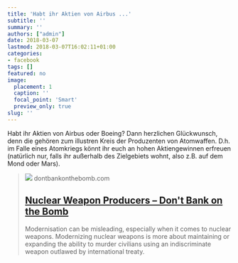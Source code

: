 ```yaml
---
title: 'Habt ihr Aktien von Airbus ...'
subtitle: ''
summary: ''
authors: ["admin"]
date: 2018-03-07
lastmod: 2018-03-07T16:02:11+01:00
categories:
- facebook
tags: []
featured: no
image:
  placement: 1
  caption: ''
  focal_point: 'Smart'
  preview_only: true
slug: ''
---
```

Habt ihr Aktien von Airbus oder Boeing? Dann herzlichen Glückwunsch, denn die gehören zum illustren Kreis der Produzenten von Atomwaffen. D.h. im Falle eines Atomkriegs könnt ihr euch an hohen Aktiengewinnen erfreuen (natürlich nur, falls ihr außerhalb des Zielgebiets wohnt, also z.B. auf dem Mond oder Mars).
> [![](https://www.dontbankonthebomb.com/wp-content/uploads/2013/10/2years_compared_per_producer_investments-684x390.png)](https://www.dontbankonthebomb.com/nuclear-weapon-producers/)
> dontbankonthebomb.com
> ## [Nuclear Weapon Producers – Don't Bank on the Bomb](https://www.dontbankonthebomb.com/nuclear-weapon-producers/)
>
>Modernisation can be misleading, especially when it comes to nuclear weapons. Modernizing nuclear weapons is more about maintaining or expanding the ability to murder civilians using an indiscriminate weapon outlawed by international treaty.

